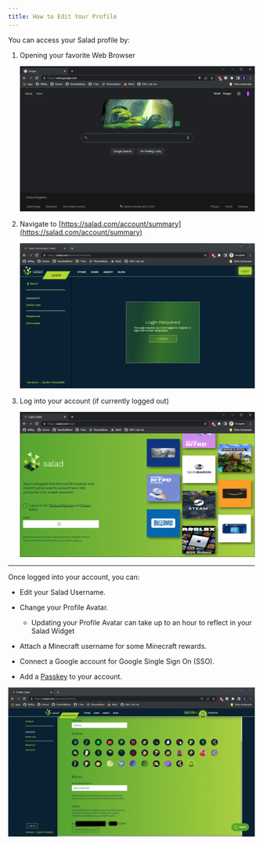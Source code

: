 ```yaml
---
title: How to Edit Your Profile
---
```


You can access your Salad profile by:

1. Opening your favorite Web Browser

   ![opened Web Browser](../../../../content/images/guides/using-salad/how-to-edit-your-profile-1.png)

2. Navigate to [https://salad.com/account/summary](https://salad.com/account/summary)

   ![navigated to Salad account homepage](../../../../content/images/guides/using-salad/how-to-edit-your-profile-2.png)

3. Log into your account (if currently logged out)

   ![Logging into a Salad account](../../../../content/images/guides/using-salad/how-to-edit-your-profile-3.png)

---

Once logged into your account, you can:

- Edit your Salad Username.
- Change your Profile Avatar.
  - Updating your Profile Avatar can take up to an hour to reflect in your Salad Widget

- Attach a Minecraft username for some Minecraft rewards.
- Connect a Google account for Google Single Sign On (SSO).
- Add a [Passkey](/docs/guides/using-salad/501-salad-app-passkeys) to your account.

![image showing available options on your Salad Profile](../../../../content/images/guides/using-salad/how-to-edit-your-profile-4.png)
